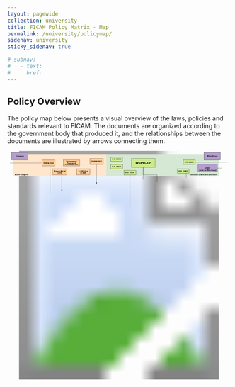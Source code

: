 ```yaml
---
layout: pagewide
collection: university
title: FICAM Policy Matrix - Map
permalink: /university/policymap/
sidenav: university
sticky_sidenav: true

# subnav:
#   - text: 
#     href: 
---
```


## Policy Overview

The policy map below presents a visual overview of the laws, policies and standards relevant to FICAM. The documents are organized according to the government body that produced it, and the relationships between the documents are illustrated by arrows connecting them.

<!-- ![Visual overview of the laws, policies and standards relevant to FICAM, organized according to the government body that produced it. The relationships between the documents are illustrated by arrows connecting them.]({{site.baseurl}}/assets/img/icam-policy-landscape-map.png) -->

<style>
    .aocbutton {
      fill: rgb(255, 204, 153);
      stroke: #000;
      stroke-miterlimit: 10;
      letter-spacing: .03em;
      cursor: pointer;
      font-family: Arial-BoldMT, Arial; 
      font-size: 12px; 
    }
    .aocbutton:hover {
      fill: rgb(160, 134, 107);
      stroke: #000000;
    }
    .eobutton {
      fill: rgb(205, 235, 139);
      stroke: #000;
      stroke-miterlimit: 10;
      letter-spacing: .03em;
      cursor: pointer;
      font-family: Arial-BoldMT, Arial; 
      font-size: 12px; 
    }
    .eobutton:hover  {
      fill: rgb(121, 134, 93);
      stroke: #000000;
    }
    .gbbutton {
      fill: rgb(181, 159, 205);
      stroke: #000;
      stroke-miterlimit: 10;
      letter-spacing: .03em;
      /* cursor: pointer; */
      font-family: Arial-BoldMT, Arial; 
      font-size: 12px; 
    }
    /* .gbbutton:hover  {
      fill: rgb(145, 119, 172);
      stroke: #000000;
    } */
    .matrixtext {
      font-family: Arial-BoldMT, Arial;
      font-size: 12px; 
      font-weight: 700;
    }      
    .matrixtextlg {
      font-family: Arial-BoldMT, Arial; 
      font-size: 23.89px; 
      font-weight: 700;
    }
    .matrixsubtext {
      font-family: Arial-BoldItalicMT, Arial; 
      font-size: 10px; 
      font-style: italic; 
      font-weight: 700;
    }
</style> 
  <svg xmlns="http://www.w3.org/2000/svg" xmlns:xlink="http://www.w3.org/1999/xlink" viewBox="0 0 1506 1542">   
  <g id="a" data-name="Base">
      <image width="1506" height="1542" xlink:href="{{site.baseurl}}/assets/img/icam-policy-landscape-map.png"/>
    </g>
    <g id="b" data-name="Executive_Orders_Base">
      <rect id="c" data-name="Panel" x="665" y="21" width="763" height="151" style="fill: #d5e8d4;"/>
      <text id="d" data-name="Executive_Orders" transform="translate(1232.13 163.88)" class="matrixtext"><tspan x="0" y="0">Executive Orders and Directives</tspan></text>
    </g>
    <g id="e" data-name="Act_of_Congress_Baase">
      <rect id="f" data-name="Panel" x="37" y="21" width="631" height="151" style="fill: #ffe6cc;"/>
      <text transform="translate(49.86 162.95)" class="matrixtext"><tspan x="0" y="0">Act of Congress</tspan></text>
    </g>
    <g id="g" data-name="EO_Lines">
      <g id="h" data-name="_x3C_Line_x3E_">
        <polyline points="917.5 111 917.5 161.63 1011.2 161.5 1011.2 211.28" style="fill: none; stroke: #000; stroke-miterlimit: 10;"/>
      </g>
      <g id="i" data-name="_x3C_Line_x3E_">
        <line x1="917.5" y1="111" x2="917.5" y2="193.64" style="fill: none; stroke: #000; stroke-miterlimit: 10;"/>
      </g>
      <g id="j" data-name="_x3C_Line_x3E_">
        <line x1="827.5" y1="380.5" x2="827.5" y2="161.5" style="fill: none; stroke: #000; stroke-miterlimit: 10;"/>
      </g>
      <g id="k" data-name="_x3C_Lines_x3E_">
        <line x1="1447.5" y1="116.5" x2="1418" y2="116.5" style="fill: none; stroke: #000; stroke-miterlimit: 10;"/>
        <line x1="1267.5" y1="76.5" x2="1487.5" y2="76.5" style="fill: none; stroke: #000; stroke-miterlimit: 10;"/>
      </g>
      <g id="l" data-name="_x3C_Line_x3E_">
        <line x1="1207.5" y1="182" x2="1207.5" y2="151" style="fill: none; stroke: #000; stroke-miterlimit: 10;"/>
      </g>
    </g>
    <g id="m" data-name="AOC_Lines">
      <g>
        <line x1="601.5" y1="215.46" x2="601.5" y2="91.5" style="fill: none; stroke: #000; stroke-miterlimit: 10;"/>
        <path d="M601.5,221.5c1.05-2.84,2.85-6.36,4.76-8.55l-4.76,1.72-4.75-1.72c1.9,2.18,3.7,5.71,4.75,8.55Z"/>
      </g>
      <g>
        <line x1="367.5" y1="265.46" x2="367.5" y2="162" style="fill: none; stroke: #000; stroke-miterlimit: 10;"/>
        <path d="M367.5,271.5c1.05-2.84,2.85-6.36,4.76-8.55l-4.76,1.72-4.75-1.72c1.9,2.18,3.7,5.71,4.75,8.55Z"/>
      </g>
      <line x1="237.5" y1="81.5" x2="17.5" y2="81.5" style="fill: none; stroke: #000; stroke-miterlimit: 10;"/>
      <line x1="287.5" y1="286.5" x2="287.5" y2="102" style="fill: none; stroke: #000; stroke-miterlimit: 10;"/>
    </g>
    <g id="n" data-name="FISMA2014">
      <a href="{{site.baseurl}}/laws-policies-standards/fisma-2014/" target="_blank" rel="noopener noreferrer">
        <rect id="o" class="aocbutton" data-name="fismarect" x="235" y="61.5" width="86" height="40"  />
      </a>
     <text transform="translate(244.54 86.3)" class="matrixtext"><tspan x="0" y="0">FISM</tspan><tspan x="28.66" y="0" style="letter-spacing: -.04em;">A</tspan><tspan x="36.88" y="0" xml:space="preserve"> 2014 </tspan></text>
    </g>
    <g id="p" data-name="Privacy_Act_of_1974">
      <a href="{{site.baseurl}}/laws-policies-standards/privacy-act-of-1974/" target="_blank" rel="noopener noreferrer">
        <rect id="q" class="aocbutton" data-name="aocrect" x="304.5" y="121.5" width="97" height="40" />
      </a>
      <text transform="translate(312.71 140.3)" class="matrixtext"><tspan x="0" y="0">Privacy</tspan><tspan x="42.7" y="0" style="letter-spacing: -.04em;"> </tspan><tspan x="45.59" y="0" xml:space="preserve">Act of  </tspan><tspan x="26.45" y="11">1974 </tspan></text>
    </g>
    <g id="r" data-name="Government_Paperwork_Elimination_Act">
      <a href="{{site.baseurl}}/laws-policies-standards/government-paperwork-elimination-act/" target="_blank" rel="noopener noreferrer">
        <rect id="s" class="aocbutton" data-name="aocrect" x="377.5" y="61.5" width="110" height="40" />
      </a>
      <text transform="translate(397.62 74.8)" class="matrixtext"><tspan x="0" y="0">Government </tspan><tspan x="4.66" y="11">Paperwork </tspan><tspan x="-8.11" y="22">Elimination</tspan><tspan x="56.56" y="22" style="letter-spacing: -.04em;"> </tspan><tspan x="59.45" y="22">Act</tspan></text>
    </g>
    <g id="t" data-name="E-SSIGN_Act_of_2000">
      <a href="{{site.baseurl}}/laws-policies-standards/e-sign-act-of-2000/" target="_blank" rel="noopener noreferrer">
        <rect id="u" class="aocbutton" data-name="aocrect" x="467.5" y="121.5" width="89" height="40" />
      </a>
      <text transform="translate(480.45 140.3)" class="matrixtext"><tspan x="0" y="0">E-SIGN</tspan><tspan x="41.34" y="0" style="letter-spacing: -.04em;"> </tspan><tspan x="44.23" y="0">Act </tspan><tspan x="11.1" y="11">of 2000</tspan></text>
    </g>
    <g id="v" data-name="FITARA_2017">
      <a href="{{site.baseurl}}/laws-policies-standards/fitara-enhancement-act-of-2017/" target="_blank" rel="noopener noreferrer">
        <rect id="w" class="aocbutton" data-name="aocrect" x="557.5" y="51.5" width="89" height="40" />
      </a>
      <text transform="translate(565.66 76.18)" class="matrixtext"><tspan x="0" y="0">FI</tspan><tspan x="10.66" y="0" style="letter-spacing: -.07em;">T</tspan><tspan x="17.1" y="0">AR</tspan><tspan x="34.44" y="0" style="letter-spacing: -.04em;">A</tspan><tspan x="42.66" y="0" xml:space="preserve"> 2017</tspan></text>
    </g>
    <g id="x" data-name="Congress">
      <rect id="y" class="gbbutton" data-name="gbrect" x="27.5" y="10.5" width="111" height="50" />
      <text transform="translate(55.83 39.8)" class="matrixtext"><tspan x="0" y="0">Congress</tspan></text>
    </g>
    <g id="z" data-name="White_House">
      <rect id="aa" class="gbbutton" data-name="gbrect" x="1327.5" y="10.5" width="111" height="51" />
      <text transform="translate(1347.17 39.8)" class="matrixtext"><tspan x="0" y="0">White House</tspan></text>
    </g>
    <g id="ab" data-name="USDS">
      <rect id="ac" class="gbbutton" data-name="gbrect" x="1287.5" y="89.5" width="130" height="53" />
      <text id="ad" data-name="USDS_Sub_Title" transform="translate(1335.83 120.8)" class="matrixtext"><tspan x="0" y="0">USDS</tspan></text>
      <text id="ae" data-name="USDS" transform="translate(1295.28 133.86)" class="matrixsubtext"><tspan x="0" y="0">(under the White House)</tspan></text>
    </g>
    <g id="af" data-name="E.O._13681">
      <a href="{{site.baseurl}}/laws-policies-standards/e.o.-13681/" target="_blank" rel="noopener noreferrer">
        <rect id="ag" class="eobutton" data-name="eorect" x="698" y="42" width="79" height="29" />
      </a>
      <text transform="translate(707.15 60.8)" class="matrixtext"><tspan x="0" y="0">E.O. 13681 </tspan></text>
    </g>
    <g id="ah" data-name="E.O._14028">
      <a href="{{site.baseurl}}/laws-policies-standards/e.o.-14028/" target="_blank" rel="noopener noreferrer">
        <rect id="ai" class="eobutton" data-name="eorect" x="697.5" y="91.5" width="80" height="30" />
      </a> 
      <text transform="translate(706.84 110.61)" class="matrixtext"><tspan x="0" y="0">E.O. 14028 </tspan></text>
    </g>
    <g id="aj" data-name="E.O._13556">
      <a href="{{site.baseurl}}/laws-policies-standards/e.o.-13556/" target="_blank" rel="noopener noreferrer">
        <rect id="ak" class="eobutton" data-name="eorect" x="787.5" y="131.5" width="80" height="30" />
      </a>
      <text transform="translate(796.84 150.61)" class="matrixtext"><tspan x="0" y="0">E.O. 13556 </tspan></text>
    </g>
    <g id="al" data-name="E.O._13286">
      <a href="{{site.baseurl}}/laws-policies-standards/e.o.-13286/" target="_blank" rel="noopener noreferrer">
        <rect id="am" class="eobutton" data-name="eorect" x="1187.5" y="61.5" width="80" height="30" />
      </a>
      <text transform="translate(1196.84 80.61)" class="matrixtext"><tspan x="0" y="0">E.O. 13286 </tspan></text>
    </g>
    <g id="an" data-name="E.O._13467">
      <a href="{{site.baseurl}}/laws-policies-standards/e.o.-13467/" target="_blank" rel="noopener noreferrer">
       <rect id="ao" class="eobutton" data-name="eorect" x="1147.5" y="121.5" width="80" height="30" />
      </a>
      <text transform="translate(1156.84 140.61)" class="matrixtext"><tspan x="0" y="0">E.O. 13467 </tspan></text>
    </g>
    <g id="ap" data-name="HSPD-12">
      <a href="{{site.baseurl}}/laws-policies-standards/hspd-12/" target="_blank" rel="noopener noreferrer">
        <rect id="aq" class="eobutton" data-name="eorect" x="837.01" y="51" width="160.99" height="59.74" />
      </a>
      <text id="ar" data-name="HSPD-12" transform="translate(865.88 89.05) scale(1.01 1)" class="matrixtextlg"><tspan x="0" y="0">HSPD-12 </tspan></text>
    </g>
</svg>
